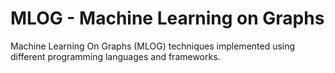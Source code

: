 # MLOG - Machine Learning on Graphs
Machine Learning On Graphs (MLOG) techniques implemented using different programming languages and frameworks.
